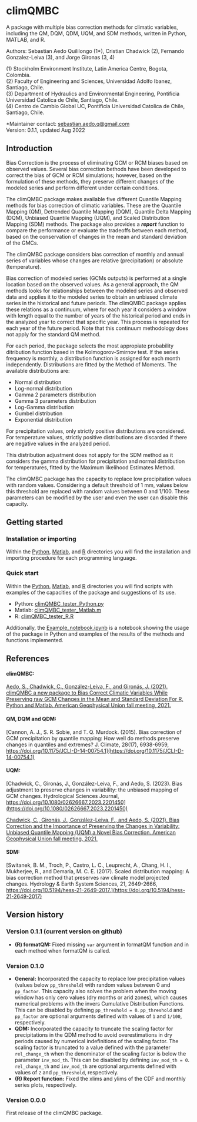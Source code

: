 # climQMBC
A package with multiple bias correction methods for climatic variables, including the QM, DQM, QDM, UQM, and SDM methods, written in Python, MATLAB, and R.

Authors: Sebastian Aedo Quililongo (1*), Cristian Chadwick (2), Fernando Gonzalez-Leiva (3), and Jorge Gironas (3, 4)

(1) Stockholm Environment Institute, Latin America Centre, Bogota, Colombia.\
(2) Faculty of Engineering and Sciences, Universidad Adolfo Ibanez, Santiago, Chile. \
(3) Department of Hydraulics and Environmental Engineering, Pontificia Universidad Catolica de Chile, Santiago, Chile.\
(4) Centro de Cambio Global UC, Pontificia Universidad Catolica de Chile, Santiago, Chile. 

*Maintainer contact: sebastian.aedo.q@gmail.com\
Version: 0.1.1, updated Aug 2022


## Introduction
Bias Correction is the process of eliminating GCM or RCM biases based on observed values. Several bias correction bethods have been developed to correct the bias of GCM or RCM simulations; however, based on the formulation of these methods, they preserve different changes of the modeled series and perform different under certain conditions.

The climQMBC package makes available five different Quantile Mapping methods for bias correction of climatic variables. These are the Quantile Mapping (QM), Detrended Quantile Mapping (DQM), Quantile Delta Mapping (DQM), Unbiased Quantile Mapping (UQM), and Scaled Distribution Mapping (SDM) methods. The package also provides a **_report_** function to compare the performance or evaluate the tradeoffs between each method, based on the conservation of changes in the mean and standard deviation of the GMCs.

The climQMBC package considers bias correction of monthly and annual series of variables whose changes are relative (precipitation) or absolute (temperature).

Bias correction of modeled series (GCMs outputs) is performed at a single location based on the observed values. As a general approach, the QM methods looks for relationships between the modeled series and observed data and applies it to the modeled series to obtain an unbiased climate series in the historical and future periods. The climQMBC package applies these relations as a continuum, where for each year it considers a window with length equal to the number of years of the historical period and ends in the analyzed year to correct that specific year. This process is repeated for each year of the future period. Note that this continuum methodology does not apply for the standard QM method.

For each period, the package selects the most appropiate probability ditribution function based in the Kolmogorov-Smirnov test. If the series frequency is monthly, a distribution function is assigned for each month independently. Distributions are fitted by the Method of Moments. The available distributions are:
- Normal distribution
- Log-normal distribution
- Gamma 2 parameters distribution
- Gamma 3 parameters distribution
- Log-Gamma distribution
- Gumbel distribution
- Exponential distribution

For precipitation values, only strictly positive distributions are considered. For temperature values, strictly positive distributions are discarded if there are negative values in the analyzed period.

This distribution adjustment does not apply for the SDM method as it considers the gamma distribution for precipitation and normal distribution for temperatures, fitted by the Maximum likelihood Estimates Method.

The climQMBC package has the capacity to replace low precipitation values with random values. Considering a default threshold of 1 mm, values below this threshold are replaced with random values between 0 and 1/100. These parameters can be modified by the user and even the user can disable this capacity.

## Getting started
### Installation or importing

Within the [Python](https://github.com/saedoquililongo/climQMBC/tree/main/Python), [Matlab](https://github.com/saedoquililongo/climQMBC/tree/main/Matlab), and [R](https://github.com/saedoquililongo/climQMBC/tree/main/R) directories you will find the installation and importing procedure for each programming language.


### Quick start

Within the [Python](https://github.com/saedoquililongo/climQMBC/tree/main/Python), [Matlab](https://github.com/saedoquililongo/climQMBC/tree/main/Matlab), and [R](https://github.com/saedoquililongo/climQMBC/tree/main/R) directories you will find scripts with examples of the capacities of the package and suggestions of its use.

- Python: [climQMBC_tester_Python.py](https://github.com/saedoquililongo/climQMBC/blob/main/Python/climQMBC_tester_Python.py)
- Matlab: [climQMBC_tester_Matlab.m](https://github.com/saedoquililongo/climQMBC/blob/main/Matlab/climQMBC_tester_Matlab.m)
- R: [climQMBC_tester_R.R](https://github.com/saedoquililongo/climQMBC/blob/main/R/climQMBC_tester_R.R)

Additionally, the [Example_notebook.ipynb](https://github.com/saedoquililongo/climQMBC/blob/main/Example_notebook.ipynb) is a notebook showing the usage of the package in Python and examples of the results of the methods and functions implemented.


## References
#### climQMBC:
[Aedo, S., Chadwick, C., González-Leiva, F., and Gironás, J. (2021). climQMBC a new package to Bias Correct Climatic Variables While Preserving raw GCM Changes in the Mean and Standard Deviation For R, Python and Matlab. American Geophysical Union fall meeting, 2021.](https://agu2021fallmeeting-agu.ipostersessions.com/Default.aspx?s=52-1C-3B-41-27-7C-34-E2-DE-3F-55-24-7B-0C-34-48)

#### QM, DQM and QDM:
[Cannon, A. J., S. R. Sobie, and T. Q. Murdock. (2015). Bias correction of GCM precipitation by quantile mapping: How well do methods preserve changes in quantiles and extremes? J. Climate, 28(17), 6938-6959, https://doi.org/10.1175/JCLI-D-14-00754.1](https://doi.org/10.1175/JCLI-D-14-00754.1)

#### UQM:
[Chadwick, C., Gironás, J., González-Leiva, F., and Aedo, S. (2023). Bias adjustment to preserve changes in variability: the unbiased mapping of GCM changes. Hydrological Sciences Journal, https://doi.org/10.1080/02626667.2023.2201450](https://doi.org/10.1080/02626667.2023.2201450)

[Chadwick, C., Gironás, J., González-Leiva, F., and Aedo, S. (2021). Bias Correction and the Importance of Preserving the Changes in Variability: Unbiased Quantile Mapping (UQM) a Novel Bias Correction. American Geophysical Union fall meeting, 2021.](https://agu2021fallmeeting-agu.ipostersessions.com/default.aspx?s=48-67-54-07-35-60-D9-5B-8D-0C-9C-6C-1C-1A-92-EE)

#### SDM:
[Switanek, B. M., Troch, P., Castro, L. C., Leuprecht, A., Chang, H. I., Mukherjee, R., and Demaria, M. C. E. (2017). Scaled distribution mapping: A bias correction method that preserves raw climate model projected changes. Hydrology &amp; Earth System Sciences, 21, 2649-2666, https://doi.org/10.5194/hess-21-2649-2017.](https://doi.org/10.5194/hess-21-2649-2017)


## Version history
### Version 0.1.1 (current version on github)
- **(R) formatQM:** Fixed missing `var` argument in formatQM function and in each method when formatQM is called.


### Version 0.1.0
- **General:** Incorporated the capacity to replace low precipitation values (values below `pp_threshold`) with random values between 0 and `pp_factor`. This capacity also solves the problem when the moving window has only cero values (dry months or arid zones), which causes numerical problems with the invers Cumulative Distribution Functions. This can be disabled by defining `pp_threshold = 0`. `pp_threshold` and `pp_factor` are optional arguments defined with values of `1` and `1/100`, respectively.
- **QDM:** Incorporated the capacity to truncate the scaling factor for precipitations in the QDM method to avoid overestimations in dry periods caused by numerical indefinitions of the scaling factor. The scaling factor is truncated to a value defined with the parameter `rel_change_th` when the denominator of the scaling factor is below the parameter `inv_mod_th`. This can be disabled by defining `inv_mod_th = 0`. `rel_change_th` and `inv_mod_th` are optional arguments defined with values of `2` and `pp_threshold`, respectively.
- **(R) Report function:** Fixed the xlims and ylims of the CDF and monthly series plots, respectively.


### Version 0.0.0
First release of the climQMBC package.
